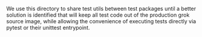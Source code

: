 We use this directory to share test utils between test packages until a
better solution is identified that will keep all test code out of the
production grok source image, while allowing the convenience of executing
tests directly via pytest or their unittest entrypoint.
